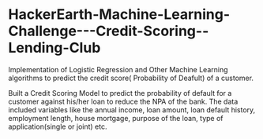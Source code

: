 # HackerEarth-Machine-Learning-Challenge---Credit-Scoring--Lending-Club
Implementation of Logistic Regression and Other Machine Learning algorithms to predict the credit score( Probability of Deafult) of a customer.


Built a Credit Scoring Model to predict the probability of default for a customer against his/her loan to reduce the NPA of the bank. 
The data included variables like the annual income, loan amount, loan default history, employment length, house mortgage, purpose of the  loan, type of application(single or joint) etc.
